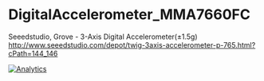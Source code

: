 DigitalAccelerometer_MMA7660FC
==============================

Seeedstudio, Grove - 3-Axis Digital Accelerometer(±1.5g)  http://www.seeedstudio.com/depot/twig-3axis-accelerometer-p-765.html?cPath=144_146




[![Analytics](https://ga-beacon.appspot.com/UA-46589105-3/DigitalAccelerometer_MMA7660FC)](https://github.com/igrigorik/ga-beacon)
